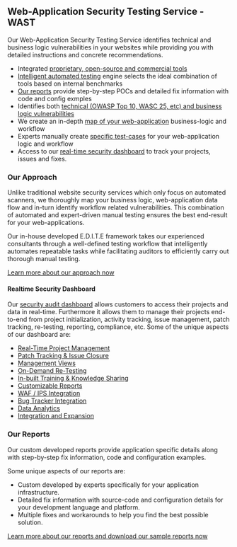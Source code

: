 ## Web-Application Security Testing Service - WAST

Our Web-Application Security Testing Service identifies technical and business logic vulnerabilities in your websites while providing you with detailed instructions and concrete recommendations.

-   Integrated  [proprietary, open-source and commercial tools](http://www.securitybrigade.com/technical/security-tools.php "Security Tools")
-   [Intelligent automated testing](http://www.securitybrigade.com/intelligent-automated-testing/ "Security Tools") engine selects the ideal combination of tools based on internal benchmarks
-   [Our reports](http://www.securitybrigade.com/security-audit-reports/ "Security Audit Reports") provide step-by-step POCs and detailed fix information with code and config exmples
-   Identifies both  [technical (OWASP Top 10, WASC 25, etc) and business logic vulnerabilities](http://www.securitybrigade.com/technical/security-vulnerabilities.php "Security Vulnerabilities")
-   We create an in-depth  [map of your web-application](http://www.securitybrigade.com/mapping-of-application-and-generation-of-testcases/ "Map of Your Web-Application Business-Logic and Workflow") business-logic and workflow
-   Experts manually create  [specific test-cases](http://www.securitybrigade.com/mapping-of-application-and-generation-of-testcases/ "Specific Test-Cases for Your Web-Application Logic and Workflow") for your web-application logic and workflow
-   Access to our  [real-time security dashboard](http://www.securitybrigade.com/security-dashboard/ "Real-Time Security Dashboard") to track your projects, issues and fixes.

### Our Approach

Unlike traditional website security services which only focus on automated scanners, we thoroughly map your business logic, web-application data flow and in-turn identify workflow related vulnerabilities. This combination of automated and expert-driven manual testing ensures the best end-result for your web-applications.

Our in-house developed E.D.I.T.E framework takes our experienced consultants through a well-defined testing workflow that intelligently automates repeatable tasks while facilitating auditors to efficiently carry out thorough manual testing.

[Learn more about our approach now](http://www.securitybrigade.com/services/web-application-security-testing/approach.php "Learn more about our Web-Application Security Testing approach")

#### Realtime Security Dashboard

Our  [security audit dashboard](http://www.securitybrigade.com/security-dashboard/ "Security Audit Dashboard")  allows customers to access their projects and data in real-time. Furthermore it allows them to manage their projects end-to-end from project initialization, activity tracking, issue management, patch tracking, re-testing, reporting, compliance, etc. Some of the unique aspects of our dashboard are:

-   [Real-Time Project Management](http://www.securitybrigade.com/security-dashboard/real-time-project-management/ "Real-Time Project Management")
-   [Patch Tracking & Issue Closure](http://www.securitybrigade.com/security-dashboard/patch-tracking-and-issue-closure/ "Patch Tracking & Issue Closure")
-   [Management Views](http://www.securitybrigade.com/security-dashboard/management-views/ "Management Views")
-   [On-Demand Re-Testing](http://www.securitybrigade.com/security-dashboard/on-demand-re-testing/ "On-Demand Re-Testing")
-   [In-built Training & Knowledge Sharing](http://www.securitybrigade.com/security-dashboard/in-built-training-and-knowledge-sharing/ "In-built Training & Knowledge Sharing")
-   [Customizable Reports](http://www.securitybrigade.com/security-dashboard/customizable-reports/ "Customizable Reports")
-   [WAF / IPS Integration](http://www.securitybrigade.com/security-dashboard/waf-and-ips-integration/ "WAF / IPS Integration")
-   [Bug Tracker Integration](http://www.securitybrigade.com/security-dashboard/bug-tracker-integration/ "Bug Tracker Integration")
-   [Data Analytics](http://www.securitybrigade.com/security-dashboard/data-analytics/ "Data Analytics")
-   [Integration and Expansion](http://www.securitybrigade.com/security-dashboard/integration-and-expansion/ "Integration and Expansion")

### Our Reports

Our custom developed reports provide application specific details along with step-by-step fix information, code and configuration examples.

Some unique aspects of our reports are:

-   Custom developed by experts specifically for your application infrastructure.
-   Detailed fix information with source-code and configuration details for your development language and platform.
-   Multiple fixes and workarounds to help you find the best possible solution.

[Learn more about our reports and download our sample reports now](http://www.securitybrigade.com/security-audit-reports/?s=WAST "Download our Sample Reports")
